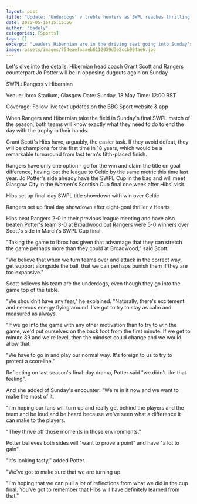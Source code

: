 ```yaml
---
layout: post
title: "Update: 'Underdogs' v treble hunters as SWPL reaches thrilling finale"
date: 2025-05-16T15:15:56
author: "badely"
categories: [Sports]
tags: []
excerpt: "Leaders Hibernian are in the driving seat going into Sunday's SWPL finale at Rangers but a win for the hosts will take the title to Glasgow."
image: assets/images/754eaefaaaeb6112059d3e2ccb994ae6.jpg
---
```


Let's dive into the details: Hibernian head coach Grant Scott and Rangers counterpart Jo Potter will be in opposing dugouts again on Sunday

SWPL: Rangers v Hibernian

Venue: Ibrox Stadium, Glasgow Date: Sunday, 18 May Time: 12:00 BST

Coverage: Follow live text updates on the BBC Sport website & app

When Rangers and Hibernian take the field in Sunday's final SWPL match of the season, both teams will know exactly what they need to do to end the day with the trophy in their hands.

Grant Scott's Hibs have, arguably, the easier task. If they avoid defeat, they will be champions for the first time in 18 years, which would be a remarkable turnaround from last term's fifth-placed finish.

Rangers have only one option - go for the win and claim the title on goal difference, having lost the league to Celtic by the same metric this time last year. Jo Potter's side already have the SWPL Cup in the bag and will meet Glasgow City in the Women's Scottish Cup final one week after Hibs' visit.

Hibs set up final-day SWPL title showdown with win over Celtic

Rangers set up final day showdown after eight-goal thriller v Hearts

Hibs beat Rangers 2-0 in their previous league meeting and have also beaten Potter's team 3-0 at Broadwood but Rangers were 5-0 winners over Scott's side in March's SWPL Cup final.

"Taking the game to Ibrox has given that advantage that they can stretch the game perhaps more than they could at Broadwood," said Scott.

"We believe that when we turn teams over and attack in the correct way, get support alongside the ball, that we can perhaps punish them if they are too expansive."

Scott believes his team are the underdogs, even though they go into the game top of the table.

"We shouldn't have any fear," he explained. "Naturally, there's excitement and nervous energy flying around. I've got to try to stay as calm and measured as always.

"If we go into the game with any other motivation than to try to win the game, we'd put ourselves on the back foot from the first minute. If we get to minute 89 and we're level, then the mindset could change and we would allow that.

"We have to go in and play our normal way. It's foreign to us to try to protect a scoreline."

Reflecting on last season's final-day drama, Potter said "we didn't like that feeling".

And she added of Sunday's encounter: "We're in it now and we want to make the most of it.

"I'm hoping our fans will turn up and really get behind the players and the team and be loud and be heard because we've seen what a difference it can make to the players.

"They thrive off those moments in those environments."

Potter believes both sides will "want to prove a point" and have "a lot to gain".

"It's looking tasty," added Potter.

"We've got to make sure that we are turning up.

"I'm hoping that we can pull a lot of reflections from what we did in the cup final. You've got to remember that Hibs will have definitely learned from that."


